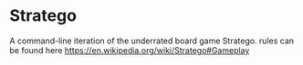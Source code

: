 # Stratego
A command-line iteration of the underrated board game Stratego. rules can be found here https://en.wikipedia.org/wiki/Stratego#Gameplay
